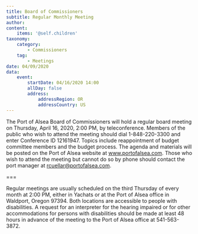 ```yaml
---
title: Board of Commissioners
subtitle: Regular Monthly Meeting
author: 
content:
    items: '@self.children'
taxonomy:
    category: 
        - Commissioners
    tag: 
        - Meetings
date: 04/09/2020
data:
    event:
        startDate: 04/16/2020 14:00
        allDay: false
        address:
            addressRegion: OR
            addressCountry: US
---
```


The Port of Alsea Board of Commissioners will hold a regular board meeting on Thursday, April 16, 2020, 2:00 PM, by teleconference. Members of the public who wish to attend the meeting should dial 1-848-220-3300 and enter Conference ID 12161947. Topics include reappointment of budget committee members and the budget process. The agenda and materials will be posted on the Port of Alsea website at www.portofalsea.com. Those who wish to attend the meeting but cannot do so by phone should contact the port manager at rcuellar@portofalsea.com.

===

Regular meetings are usually scheduled on the third Thursday of every month at 2:00 PM, either in Yachats or at the Port of Alsea office in Waldport, Oregon 97394. Both locations are accessible to people with disabilities. A request for an interpreter for the hearing impaired or for other accommodations for persons with disabilities should be made at least 48 hours in advance of the meeting to the Port of Alsea office at 541-563-3872.

